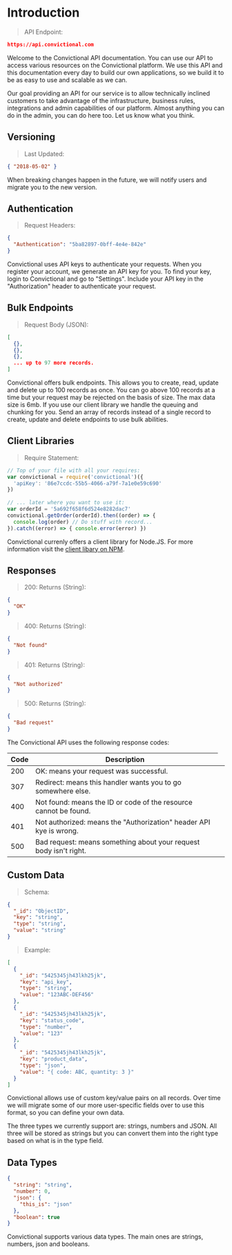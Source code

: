 # Introduction

> API Endpoint:

```json
https://api.convictional.com
```

Welcome to the Convictional API documentation. You can use our API to access various resources on the Convictional platform. We use this API and this documentation every day to build our own applications, so we build it to be as easy to use and scalable as we can.

Our goal providing an API for our service is to allow technically inclined customers to take advantage of the infrastructure, business rules, integrations and admin capabilities of our platform. Almost anything you can do in the admin, you can do here too. Let us know what you think.

## Versioning

> Last Updated:

```json
{ "2018-05-02" }
```

When breaking changes happen in the future, we will notify users and migrate you to the new version. 

## Authentication

> Request Headers:

```json
{ 
  "Authentication": "5ba82897-0bff-4e4e-842e"
}
```

Convictional uses API keys to authenticate your requests. When you register your account, we generate an API key for you. To find your key, login to Convictional and go to "Settings". Include your API key in the "Authorization" header to authenticate your request.

## Bulk Endpoints

> Request Body (JSON):

```json
[
  {},
  {},
  {},
  ... up to 97 more records.
]
```

Convictional offers bulk endpoints. This allows you to create, read, update and delete up to 100 records as once. You can go above 100 records at a time but your request may be rejected on the basis of size. The max data size is 6mb. If you use our client library we handle the queuing and chunking for you. Send an array of records instead of a single record to create, update and delete endpoints to use bulk abilities.

## Client Libraries

> Require Statement:

```javascript
// Top of your file with all your requires:
var convictional = require('convictional')({
  'apiKey': '86e7ccdc-55b5-4066-a79f-7a1e0e59c690'
})
 
// ... later where you want to use it:
var orderId = '5a692f658f6d524e8282dac7'
convictional.getOrder(orderId).then((order) => {
  console.log(order) // Do stuff with record...
}).catch((error) => { console.error(error) })

```

Convictional currenly offers a client library for Node.JS. For more information visit the [client libary on NPM](https://npmjs.com/package/convictional).

## Responses

> 200: Returns (String):

```json
{
  "OK"
}
```

> 400: Returns (String):

```json
{
  "Not found"
}
```

> 401: Returns (String): 

```json
{
  "Not authorized"
}
```

> 500: Returns (String):

```json
{
  "Bad request"
}
```

The Convictional API uses the following response codes:

| Code      | Description     |
| --------- | --------------- |
| 200       <td style="width:100%;">OK: means your request was successful.</td> |
| 307       | Redirect: means this handler wants you to go somewhere else.      |
| 400       | Not found: means the ID or code of the resource cannot be found.  |
| 401       | Not authorized: means the "Authorization" header API kye is wrong.|
| 500       | Bad request: means something about your request body isn't right. |

## Custom Data

> Schema:

```json
{
  "_id": "ObjectID",
  "key": "string",
  "type": "string",
  "value": "string"
}
```

> Example:

```json
[
  {
    "_id": "5425345jh43lkh25jk",
    "key": "api_key",
    "type": "string",
    "value": "123ABC-DEF456"
  },
  {
    "_id": "5425345jh43lkh25jk",
    "key": "status_code",
    "type": "number",
    "value": "123"
  },
  {
    "_id": "5425345jh43lkh25jk",
    "key": "product_data",
    "type": "json",
    "value": "{ code: ABC, quantity: 3 }"
  }
]
```

Convictional allows use of custom key/value pairs on all records. Over time we will migrate some of our more user-specific fields over to use this format, so you can define your own data.

The three types we currently support are: strings, numbers and JSON. All three will be stored as strings but you can convert them into the right type based on what is in the type field.

## Data Types

```json
{
  "string": "string",
  "number": 0,
  "json": {
    "this_is": "json"
  },
  "boolean": true
}
```

Convictional supports various data types. The main ones are strings, numbers, json and booleans. 